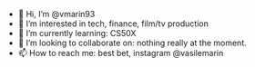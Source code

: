 - 👋 Hi, I’m @vmarin93
- 👀 I’m interested in tech, finance, film/tv production
- 🌱 I’m currently learning: CS50X
- 💞️ I’m looking to collaborate on: nothing really at the moment.
- 📫 How to reach me: best bet, instagram @vasilemarin

<!---
vmarin93/vmarin93 is a ✨ special ✨ repository because its `README.md` (this file) appears on your GitHub profile.
You can click the Preview link to take a look at your changes.
--->
